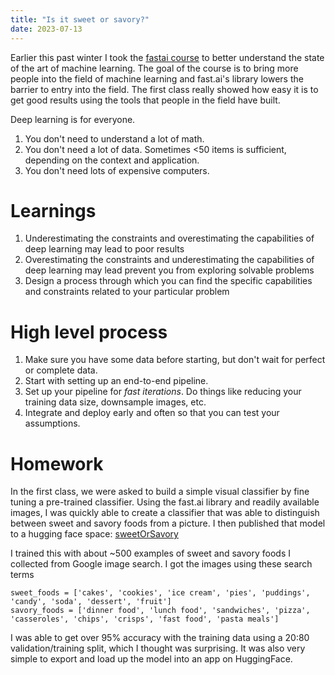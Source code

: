```yaml
---
title: "Is it sweet or savory?"
date: 2023-07-13
---
```


Earlier this past winter I took the [fastai course](fastai.com) to
better understand the state of the art of machine learning. The goal
of the course is to bring more people into the field of machine
learning and fast.ai's library lowers the barrier to entry into the
field. The first class really showed how easy it is to get good
results using the tools that people in the field have built.

Deep learning is for everyone.
1. You don't need to understand a lot of math.
1. You don't need a lot of data. Sometimes <50 items is sufficient, depending on the context and application.
1. You don't need lots of expensive computers.

# Learnings

1. Underestimating the constraints and overestimating the capabilities of deep learning may lead to poor results
1. Overestimating the constraints and underestimating the capabilities of deep learning may lead prevent you from exploring solvable problems
1. Design a process through which you can find the specific capabilities and constraints related to your particular problem

# High level process

1. Make sure you have some data before starting, but don't wait for perfect or complete data.
1. Start with setting up an end-to-end pipeline.
1. Set up your pipeline for *fast iterations*. Do things like reducing
   your training data size, downsample images, etc.
1. Integrate and deploy early and often so that you can test your assumptions.

# Homework

In the first class, we were asked to build a simple visual classifier
by fine tuning a pre-trained classifier. Using the fast.ai library and
readily available images, I was quickly able to create a classifier
that was able to distinguish between sweet and savory foods from a
picture. I then published that model to a hugging face space:
[sweetOrSavory](https://huggingface.co/spaces/leftbyte/sweetOrSavory)

I trained this with about ~500 examples of sweet and savory foods I
collected from Google image search. I got the images using these
search terms

```
sweet_foods = ['cakes', 'cookies', 'ice cream', 'pies', 'puddings', 'candy', 'soda', 'dessert', 'fruit']
savory_foods = ['dinner food', 'lunch food', 'sandwiches', 'pizza', 'casseroles', 'chips', 'crisps', 'fast food', 'pasta meals']
```

I was able to get over 95% accuracy with the training data using a
20:80 validation/training split, which I thought was surprising. It
was also very simple to export and load up the model into an app on
HuggingFace.
